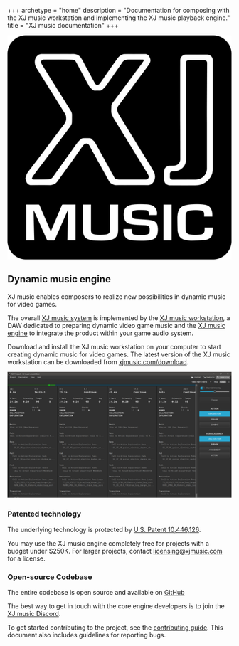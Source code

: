 +++
archetype = "home"
description = "Documentation for composing with the XJ music workstation and implementing the XJ music playback engine."
title = "XJ music documentation"
+++

![XJ music logo](xj-music-logo.png?width=400px)

## Dynamic music engine

XJ music enables composers to realize new possibilities in dynamic music for video games.

The overall [XJ music system](/how-it-works/#system) is implemented by the [XJ music workstation](/how-it-works/#workstation), a DAW dedicated to preparing dynamic video game music and the [XJ music engine](/how-it-works/#engine) to integrate the product within your game audio system.

Download and install the XJ music workstation on your computer to start creating dynamic music for video games. The latest version of the XJ music workstation can be downloaded from [xjmusic.com/download](https://xjmusic.com/download).

![XJ music workstation](xj-music-workstation.png?width=800px)

### Patented technology

The underlying technology is protected by [U.S. Patent 10,446,126](https://patents.google.com/patent/US10446126B1/).

You may use the XJ music engine completely free for projects with a budget under $250K. For larger projects, contact licensing@xjmusic.com for a license.

### Open-source Codebase

The entire codebase is open source and available on [GitHub](https://github.com/xjmusic/xjmusic)

The best way to get in touch with the core engine developers is to join the [XJ music Discord](https://discord.xj.io/).

To get started contributing to the project, see the [contributing guide](https://github.com/xjmusic/xjmusic/blob/main/CONTRIBUTING.md). This document also includes guidelines for reporting bugs.

